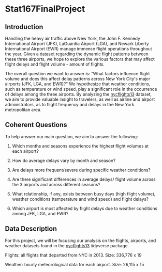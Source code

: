 # Stat167FinalProject

## Introduction

Handling the heavy air traffic above New York, the John F. Kennedy International Airport (JFK), LaGuardia Airport (LGA), and Newark Liberty International Airport (EWR) manage immense flight operations throughout the year. Given a dataset regarding the dynamic flight patterns between these three airports, we hope to explore the various factors that may affect flight delays and flight volume - amount of flights.

The overall question we want to answer is: “What factors influence flight volume and does this affect delay patterns across New York City's major airports (JFK, LGA, and EWR)?” We hypothesize that weather conditions, such as temperature or wind speed, play a significant role in the occurrence of delays among the three airports. By analyzing the [nycflights13](https://nycflights13.tidyverse.org/) dataset, we aim to provide valuable insight to travelers, as well as airline and airport administrators, as to flight frequency and delays in the New York metropolitan area.

## Coherent Questions

To help answer our main question, we aim to answer the following:

1.  Which months and seasons experience the highest flight volumes at each airport?

2.  How do average delays vary by month and season?

3.  Are delays more frequent/severe during specific weather conditions?

4.  Are there significant differences in average delays/ flight volume across the 3 airports and across different seasons?

5.  What relationship, if any, exists between busy days (high flight volume), weather conditions (temperature and wind speed) and flight delays?

6.  Which airport is most affected by flight delays due to weather conditions among JFK, LGA, and EWR?

## Data Description

For this project, we will be focusing our analysis on the flights, airports, and weather datasets found in the [nycflights13](https://nycflights13.tidyverse.org/) tidyverse package.

Flights: all flights that departed from NYC in 2013. Size: 336,776 x 19

Weather: hourly meteorological data for each airport. Size: 26,115 x 15
